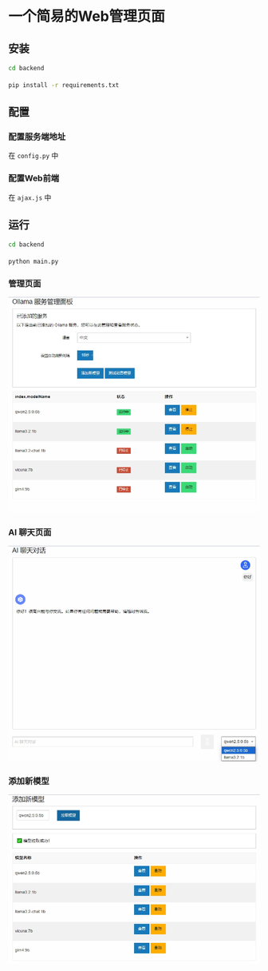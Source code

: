 # 一个简易的Web管理页面

## 安装

``` bash
cd backend

pip install -r requirements.txt

```

## 配置

### 配置服务端地址

在 `config.py` 中

### 配置Web前端

在 `ajax.js` 中

## 运行

``` bash
cd backend

python main.py
```

### 管理页面

![](docs/zh/manage.png)

### AI 聊天页面

![](docs/zh/chat.png)

### 添加新模型

![](docs/zh/add_new_model.png)